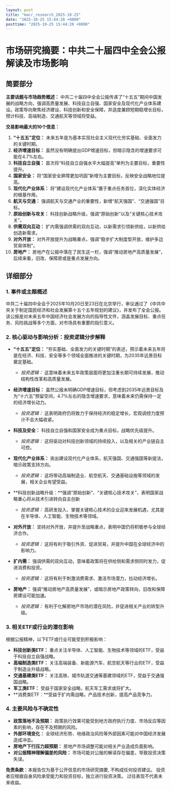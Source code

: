 ```yaml
---
layout: post
title: "macr_research_2025-10-25"
date: "2025-10-25 15:44:20 +0800"
posttime: "2025-10-25 15:44:20 +0800"
---
```


# 市场研究摘要：中共二十届四中全会公报解读及市场影响

## 简要部分

**主要话题与市场趋势概述：** 中共二十届四中全会公报传递了“十五五”期间中国发展的战略方向，强调高质量发展、科技自立自强、国家安全及现代化产业体系建设。政策导向聚焦经济建设、科技创新和安全保障，并适度兼顾短期稳增长目标，预计科技、高端制造、交通航天等领域将受益。

**交易影响最大的10个信息：**

1.  **“十五五”定位：** 未来五年是为基本实现社会主义现代化夯实基础、全面发力的关键时期。
2.  **经济增速目标：** 虽然没有明确提出GDP增速目标，但暗示隐含的增速要求可能在4.7%左右。
3.  **科技自立自强：** 首次将“科技自立自强水平大幅提高”单列为主要目标，重要性提升。
4.  **国家安全：** 将“国家安全屏障更加巩固”新增为主要目标，反映安全战略地位提高。
5.  **现代化产业体系：** 将“建设现代化产业体系”置于重点任务首位，深化实体经济的根基作用。
6.  **航天与交通：** 强调航天与交通产业的重要性，新增“航天强国”、“交通强国”目标。
7.  **原始创新与攻关：** 科技创新战略升级，强调“原始创新”以及“关键核心技术攻关”。
8.  **供需双向互动：** 扩内需强调供需的双向互动，以新需求引领新供给，以新供给创造新需求。
9.  **对外开放：** 对外开放提升为战略重点，强调“稳步扩大制度型开放，维护多边贸易体制”。
10. **房地产：** 房地产在公报中落在了民生这一栏，强调“推动房地产高质量发展”，后续来看，旧改、保障房或是重点发展方向。

## 详细部分

### 1. 事件或主题概述

中共二十届四中全会于2025年10月20日至23日在北京举行，审议通过了《中共中央关于制定国民经济和社会发展第十五个五年规划的建议》，并发布了全会公报。该公报是对未来五年中国经济社会发展方向的指导性文件，涵盖发展目标、重点任务、风险挑战等多个方面，对市场具有重要的指引意义。

### 2. 核心驱动与影响分析：投资逻辑分步解释

*   **“十五五”定位：** “夯实基础、全面发力的关键时期”的表述，预示着未来五年将是在经济、科技、安全等多个领域全面推进的关键时期，为2035年远景目标奠定基础。
    *   *投资逻辑：* 这意味着未来五年政策层面将更加注重长期可持续发展，推动结构性改革和高质量发展。

*   **经济增速目标：** 虽然公报未明确GDP增速目标，但考虑到2035年远景目标及为“十六五”预留空间，4.7%左右的隐含增速要求，意味着未来仍需保持一定的经济增长动力。
    *   *投资逻辑：* 这表明政府仍将致力于保持经济的稳定增长，宏观调控力度预计不会大幅收紧。

*   **科技及安全：** 科技自立自强和国家安全成为重点目标，战略优先级提升。
    *   *投资逻辑：* 这将驱动对科技创新领域的持续投入，以及相关的产业链自主可控。

*   **现代化产业体系：** 突出建设现代化产业体系，航天强国、交通强国等新提法，暗示政策支持方向。
    *   *投资逻辑：* 这将带动高端制造业、航空航天、交通基础设施等领域的发展，相关企业有望受益。

*   **科技创新战略升级：**强调“原始创新”、“关键核心技术攻关”，表明国家战略重心将从技术引进转向自主创新
    *   *投资逻辑：* 高研发投入、掌握关键核心技术的企业迎来发展机遇，尤其是在半导体、人工智能、生物技术等领域。

*   **对外开放：** 坚持对外开放，并提升至战略重点，表明中国仍将积极参与全球经济合作。
    *   *投资逻辑：* 这将有利于吸引外资、促进贸易，并提升中国在全球经济中的影响力。

*   **扩内需：** 强调供需的双向互动，意味着政策将在供给侧和需求侧同时发力，促进消费和投资。
    *   *投资逻辑：* 这将有利于刺激消费需求、激活市场潜力，拉动经济增长。

*   **房地产：** 强调“推动房地产高质量发展”，或暗示房地产政策转向，旧改和保障房建设可能加速。
    *   *投资逻辑：* 有利于化解房地产市场的潜在风险，并促进相关产业的转型升级。

### 3. 相关ETF或行业的潜在影响

根据公报精神，以下ETF或行业可能受到积极影响：

*   **科技创新类ETF：** 重点关注半导体、人工智能、生物技术等领域的ETF，受益于科技自立自强战略。
*   **高端制造类ETF：** 关注高端装备、新能源汽车、航空航天等行业的ETF，受益于制造业升级战略。
*   **交通基建类ETF：** 关注高铁、城市轨道交通等基建领域的ETF，受益于交通强国战略。
*   **军工类ETF：** 受益于国家安全战略，航天军工需求或将扩大。
*   **消费类ETF：**受益于扩内需战略，产品技术创新，提高产品竞争力。

### 4. 主要风险与不确定性

*   **政策落地不及预期：** 政策执行效果可能受到地方政府执行力度、市场反应等因素的影响，存在不及预期的风险。
*   **外部环境变化：** 全球经济形势、地缘政治风险等外部因素可能对中国经济发展造成冲击。
*   **房地产下行压力超预期：** 房地产市场调整可能对相关产业造成负面影响。
*   **对公报精神理解偏差的风险：** 市场可能对公报的解读存在偏差，导致投资决策失误。

**免责条款**：本报告仅为基于公开信息的市场研究摘要, 不构成任何投资建议。 投资者应根据自身风险承受能力和投资目标，独立进行投资决策。 过往表现不代表未来收益。